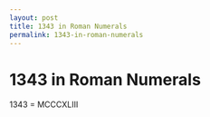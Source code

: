 ```yaml
---
layout: post
title: 1343 in Roman Numerals
permalink: 1343-in-roman-numerals
---
```


# 1343 in Roman Numerals

1343 = MCCCXLIII
